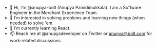 - 👋 Hi, I’m @anupya-bolt (Anupya Pamidimukkala). I am a Software Engineer in the Merchant Experience Team.
- 👀 I’m interested in solving problems and learning new things (when needed) to solve 'em.
- 🌱 I’m currently learning React.
- 📫 Reach me at @anupyadeveloper on Twitter or anupya@bolt.com for work-related discussions.

<!---
anupya-bolt/anupya-bolt is a ✨ special ✨ repository because its `README.md` (this file) appears on your GitHub profile.
You can click the Preview link to take a look at your changes.
--->
